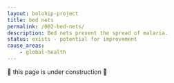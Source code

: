 ```yaml
---
layout: bolohip-project
title: bed nets
permalink: /002-bed-nets/
description: Bed nets prevent the spread of malaria.
status: exists - potential for improvement
cause_areas:
    - global-health
---
```


🚧 this page is under construction 🚧
